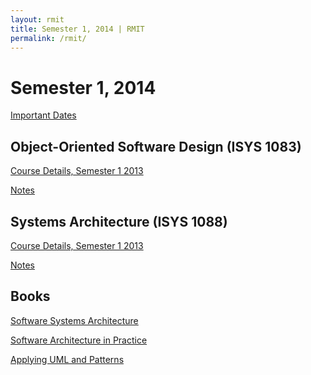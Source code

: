 ```yaml
---
layout: rmit
title: Semester 1, 2014 | RMIT
permalink: /rmit/
---
```


Semester 1, 2014
================

[Important Dates](http://www.rmit.edu.au/students/he2014dates)

Object-Oriented Software Design (ISYS 1083)
-------------------------------------------

[Course Details, Semester 1 2013](http://www.rmit.edu.au/courses/isys10831310)

[Notes](oosd/notes/)

Systems Architecture (ISYS 1088)
--------------------------------

[Course Details, Semester 1 2013](http://www.rmit.edu.au/courses/isys10881310)

[Notes](systems-architecture/notes/)

Books
-----

[Software Systems Architecture](books/software-systems-architecture/)

[Software Architecture in Practice](books/software-architecture-in-practice/)

[Applying UML and Patterns](books/applying-uml-patterns/)